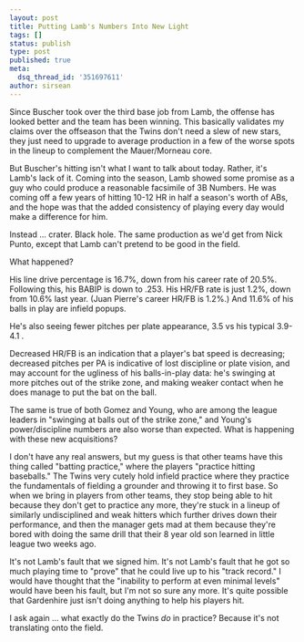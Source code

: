 ```yaml
---
layout: post
title: Putting Lamb's Numbers Into New Light
tags: []
status: publish
type: post
published: true
meta:
  dsq_thread_id: '351697611'
author: sirsean
---
```

Since Buscher took over the third base job from Lamb, the offense has looked better and the team has been winning. This basically validates my claims over the offseason that the Twins don't need a slew of new stars, they just need to upgrade to average production in a few of the worse spots in the lineup to complement the Mauer/Morneau core.

But Buscher's hitting isn't what I want to talk about today. Rather, it's Lamb's lack of it. Coming into the season, Lamb showed some promise as a guy who could produce a reasonable facsimile of 3B Numbers. He was coming off a few years of hitting 10-12 HR in half a season's worth of ABs, and the hope was that the added consistency of playing every day would make a difference for him.

Instead ... crater. Black hole. The same production as we'd get from Nick Punto, except that Lamb can't pretend to be good in the field.

What happened?

His line drive percentage is 16.7%, down from his career rate of 20.5%. Following this, his BABIP is down to .253. His HR/FB rate is just 1.2%, down from 10.6% last year. (Juan Pierre's career HR/FB is 1.2%.) And 11.6% of his balls in play are infield popups.

He's also seeing fewer pitches per plate appearance, 3.5 vs his typical 3.9-4.1 .

Decreased HR/FB is an indication that a player's bat speed is decreasing; decreased pitches per PA is indicative of lost discipline or plate vision, and may account for the ugliness of his balls-in-play data: he's swinging at more pitches out of the strike zone, and making weaker contact when he does manage to put the bat on the ball.

The same is true of both Gomez and Young, who are among the league leaders in "swinging at balls out of the strike zone," and Young's power/discipline numbers are also worse than expected. What is happening with these new acquisitions?

I don't have any real answers, but my guess is that other teams have this thing called "batting practice," where the players "practice hitting baseballs." The Twins very cutely hold infield practice where they practice the fundamentals of fielding a grounder and throwing it to first base. So when we bring in players from other teams, they stop being able to hit because they don't get to practice any more, they're stuck in a lineup of similarly undisciplined and weak hitters which further drives down their performance, and then the manager gets mad at them because they're bored with doing the same drill that their 8 year old son learned in little league two weeks ago.

It's not Lamb's fault that we signed him. It's not Lamb's fault that he got so much playing time to "prove" that he could live up to his "track record." I would have thought that the "inability to perform at even minimal levels" would have been his fault, but I'm not so sure any more. It's quite possible that Gardenhire just isn't doing anything to help his players hit.

I ask again ... what exactly do the Twins <em>do </em>in practice? Because it's not translating onto the field.
